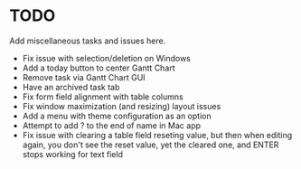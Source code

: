 # TODO

Add miscellaneous tasks and issues here.

- Fix issue with selection/deletion on Windows
- Add a today button to center Gantt Chart
- Remove task via Gantt Chart GUI
- Have an archived task tab
- Fix form field alignment with table columns
- Fix window maximization (and resizing) layout issues
- Add a menu with theme configuration as an option
- Attempt to add ? to the end of name in Mac app
- Fix issue with clearing a table field reseting value, but then when editing again, you don't see the reset value, yet the cleared one, and ENTER stops working for text field
